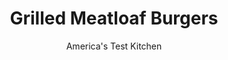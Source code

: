 ---
layout: ../../layouts/MarkdownPostLayout.astro
title: Grilled Meatloaf Burgers
author: America's Test Kitchen
pubDate: 2023-03-15
description: "These burgers mimic the flavor of meatloaf but cook in far less time."
image_url: https://res.cloudinary.com/hksqkdlah/image/upload/ar_1:1,c_fill,dpr_2.0,f_auto,fl_lossy.progressive.strip_profile,g_faces:auto,q_auto:low,w_344/10708_sfs-grilled-meatloaf-burgers-06
tags: ["Main Courses","Beef","Weeknight","Grilling & Barbecue","Sandwiches","Cookbook Collection"]
calories: 
protein: 
carbohydrates: 
fats: 
fiber: 
ingredients: ["1 1/2 pounds, meatloaf mix","1 , large egg","2 teaspoons, Worcestershire sauce","1 teaspoon, minced fresh thyme",", Salt and pepper","1/2 cup, ketchup","2 tablespoons, packed brown sugar","2 teaspoons, cider vinegar","4 , hamburger buns"]
serves: 
time: "30 minutes"
instructions: ["Combine meatloaf mix, egg, Worcestershire, thyme, ½ teaspoon salt, and ½ teaspoon pepper in bowl. Shape mixture into four ¾-inch thick patties. Whisk ketchup, sugar, and vinegar together in bowl until combined. Reserve 5 tablespoons glaze for serving.","Grill burgers over medium-hot fire until well browned on first side, 5 to 7 minutes. Flip burgers and brush with remaining glaze. Cook until meat registers 160 degrees, about 7 minutes. Transfer burgers to plate and tent loosely with aluminum foil; let rest for 5 minutes. Serve burgers on buns with reserved glaze."]
nutrition: ["null calories"]
notes: "You can substitute equal parts ground beef and ground pork for the meatloaf mix."
---